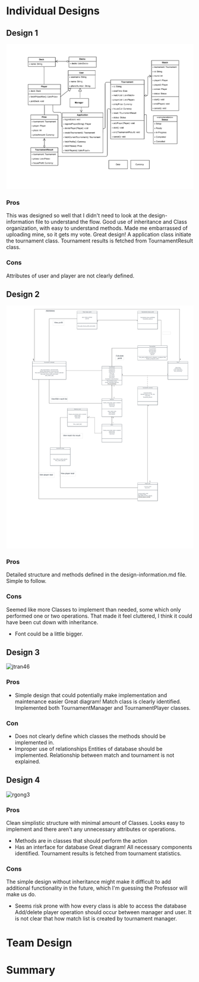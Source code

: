 # Individual Designs
## Design 1
![dlee317](../Design-Individual/dlee317/design.png)

### Pros
This was designed so well that I didn't need to look at the design-information file to understand the flow. Good use of inheritance and Class organization, with easy to understand methods.  Made me embarrassed of uploading mine, so it gets my vote. 
Great design! A application class initiate the tournament class. Tournament results is fetched from TournamentResult class. 


### Cons
Attributes of user and player are not clearly defined. 

## Design 2
![ywang3134](../Design-Individual/ywang3134/design.png)

### Pros
Detailed structure and methods defined in the design-information.md file.  Simple to follow.

### Cons
Seemed like more Classes to implement than needed, some which only performed one or two operations.  That made it feel cluttered, I think it could have been cut down with inheritance.
- Font could be a little bigger.

## Design 3
![jtran46](../Design-Individual/jtran46/design.png)

### Pros
- Simple design that could potentially make implementation and maintenance easier
Great diagram! Match class is clearly identified. Implemented both TournamentManager and TournamentPlayer classes. 

### Con
- Does not clearly define which classes the methods should be implemented in.
- Improper use of relationships
Entities of database should be implemented. Relationship between match and tournament is not explained. 

## Design 4
![rgong3](../Design-Individual/rgong3/design.png)

### Pros
Clean simplistic structure with minimal amount of Classes.  Looks easy to implement and there aren't any unnecessary attributes or operations.
- Methods are in classes that should perform the action
- Has an interface for database
Great diagram! All necessary components identified. Tournament results is fetched from tournament statistics. 

### Cons
The simple design without inheritance might make it difficult to add additional functionality in the future, which I'm guessing the Professor will make us do.
- Seems risk prone with how every class is able to access the database
Add/delete player operation should occur between manager and user. It is not clear that how match list is created by tournament manager. 

# Team Design
# Summary

